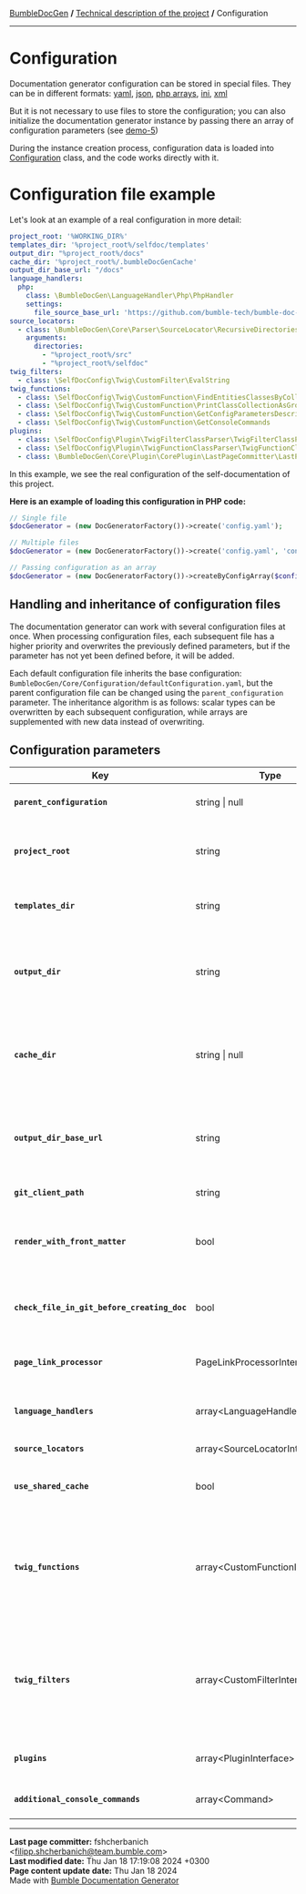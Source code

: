 [BumbleDocGen](/docs/README.md) **/**
[Technical description of the project](/docs/tech/readme.md) **/**
Configuration

---


# Configuration

Documentation generator configuration can be stored in special files.
They can be in different formats: <a href='https://yaml.org/'>yaml</a>, <a href='https://www.json.org/json-en.html'>json</a>, <a href='https://www.php.net/manual/en/language.types.array.php'>php arrays</a>, <a href='https://learn.microsoft.com/en-us/previous-versions/windows/desktop/ms717987(v=vs.85)'>ini</a>, <a href='https://www.w3.org/XML/'>xml</a>

But it is not necessary to use files to store the configuration; you can also initialize the documentation generator instance by passing there an array of configuration parameters (see <a href='https://github.com/bumble-tech/bumble-doc-gen/tree/master/demo'>demo-5</a>)

During the instance creation process, configuration data is loaded into [Configuration](/docs/tech/01_configuration.md) class, and the code works directly with it.

# Configuration file example

Let's look at an example of a real configuration in more detail:

```yaml
project_root: '%WORKING_DIR%'
templates_dir: '%project_root%/selfdoc/templates'
output_dir: "%project_root%/docs"
cache_dir: '%project_root%/.bumbleDocGenCache'
output_dir_base_url: "/docs"
language_handlers:
  php:
    class: \BumbleDocGen\LanguageHandler\Php\PhpHandler
    settings:
      file_source_base_url: 'https://github.com/bumble-tech/bumble-doc-gen/blob/master'
source_locators:
  - class: \BumbleDocGen\Core\Parser\SourceLocator\RecursiveDirectoriesSourceLocator
    arguments:
      directories:
        - "%project_root%/src"
        - "%project_root%/selfdoc"
twig_filters:
  - class: \SelfDocConfig\Twig\CustomFilter\EvalString
twig_functions:
  - class: \SelfDocConfig\Twig\CustomFunction\FindEntitiesClassesByCollectionClassName
  - class: \SelfDocConfig\Twig\CustomFunction\PrintClassCollectionAsGroupedTable
  - class: \SelfDocConfig\Twig\CustomFunction\GetConfigParametersDescription
  - class: \SelfDocConfig\Twig\CustomFunction\GetConsoleCommands
plugins:
  - class: \SelfDocConfig\Plugin\TwigFilterClassParser\TwigFilterClassParserPlugin
  - class: \SelfDocConfig\Plugin\TwigFunctionClassParser\TwigFunctionClassParserPlugin
  - class: \BumbleDocGen\Core\Plugin\CorePlugin\LastPageCommitter\LastPageCommitter

```

In this example, we see the real configuration of the self-documentation of this project.

**Here is an example of loading this configuration in PHP code:**

```php
// Single file
$docGenerator = (new DocGeneratorFactory())->create('config.yaml');

// Multiple files
$docGenerator = (new DocGeneratorFactory())->create('config.yaml', 'config2.yaml', 'config3.xml');

// Passing configuration as an array
$docGenerator = (new DocGeneratorFactory())->createByConfigArray($configArray);
```

## Handling and inheritance of configuration files

The documentation generator can work with several configuration files at once.
When processing configuration files, each subsequent file has a higher priority and overwrites the previously defined parameters, but if the parameter has not yet been defined before, it will be added.

Each default configuration file inherits the base configuration: `BumbleDocGen/Core/Configuration/defaultConfiguration.yaml`, but the parent configuration file can be changed using the `parent_configuration` parameter.
The inheritance algorithm is as follows: scalar types can be overwritten by each subsequent configuration, while arrays are supplemented with new data instead of overwriting.

## Configuration parameters

| Key | Type | Default value | Description |
|-|-|-|-|
| **`parent_configuration`** | string \| null | NULL | Path to parent configuration file |
| **`project_root`** | string | NULL | Path to the directory of the documented project (or part of the project) |
| **`templates_dir`** | string | NULL | Path to directory with documentation templates |
| **`output_dir`** | string | '%project_root%/docs' | Path to the directory where the finished documentation will be generated |
| **`cache_dir`** | string \| null | '%WORKING_DIR%/.bumbleDocGenCache' | Path to the directory where the documentation generator cache will be saved |
| **`output_dir_base_url`** | string | '/docs' | Basic part of url documentation. Used to form links in generated documents. |
| **`git_client_path`** | string | 'git' | Path to git client |
| **`render_with_front_matter`** | bool | false | Do not remove the front matter block from templates when creating documents |
| **`check_file_in_git_before_creating_doc`** | bool | true | Checking if a document exists in GIT before creating a document |
| **`page_link_processor`** | PageLinkProcessorInterface | [BasePageLinkProcessor](/docs/tech/classes/BasePageLinkProcessor.md) | Link handler class on documentation pages |
| **`language_handlers`** | array&lt;LanguageHandlerInterface&gt; | NULL | List of programming language handlers |
| **`source_locators`** | array&lt;SourceLocatorInterface&gt; | NULL | List of source locators |
| **`use_shared_cache`** | bool | true | Enable cache usage of generated documents |
| **`twig_functions`** | array&lt;CustomFunctionInterface&gt; | <ul><li>[DrawDocumentationMenu](/docs/tech/classes/DrawDocumentationMenu.md)</li><li>[DrawDocumentedEntityLink](/docs/tech/classes/DrawDocumentedEntityLink.md)</li><li>[GeneratePageBreadcrumbs](/docs/tech/classes/GeneratePageBreadcrumbs.md)</li><li>[GetDocumentedEntityUrl](/docs/tech/classes/GetDocumentedEntityUrl.md)</li><li>[LoadPluginsContent](/docs/tech/classes/LoadPluginsContent.md)</li><li>[PrintEntityCollectionAsList](/docs/tech/classes/PrintEntityCollectionAsList.md)</li><li>[GetDocumentationPageUrl](/docs/tech/classes/GetDocumentationPageUrl.md)</li><li>[FileGetContents](/docs/tech/classes/FileGetContents.md)</li></ul> | Functions that can be used in document templates |
| **`twig_filters`** | array&lt;CustomFilterInterface&gt; | <ul><li>[AddIndentFromLeft](/docs/tech/classes/AddIndentFromLeft.md)</li><li>[FixStrSize](/docs/tech/classes/FixStrSize.md)</li><li>[PrepareSourceLink](/docs/tech/classes/PrepareSourceLink.md)</li><li>[Quotemeta](/docs/tech/classes/Quotemeta.md)</li><li>[RemoveLineBrakes](/docs/tech/classes/RemoveLineBrakes.md)</li><li>[StrTypeToUrl](/docs/tech/classes/StrTypeToUrl.md)</li><li>[PregMatch](/docs/tech/classes/PregMatch.md)</li><li>[Implode](/docs/tech/classes/Implode.md)</li></ul> | Filters that can be used in document templates |
| **`plugins`** | array&lt;PluginInterface&gt; \| null | <ul><li>[PageHtmlLinkerPlugin](/docs/tech/classes/PageHtmlLinkerPlugin_2.md)</li><li>[PageLinkerPlugin](/docs/tech/classes/PageLinkerPlugin_2.md)</li></ul> | List of plugins |
| **`additional_console_commands`** | array&lt;Command&gt; | NULL | Additional console commands |



---

**Last page committer:** fshcherbanich &lt;filipp.shcherbanich@team.bumble.com&gt;<br>**Last modified date:**   Thu Jan 18 17:19:08 2024 +0300<br>**Page content update date:** Thu Jan 18 2024<br>Made with [Bumble Documentation Generator](https://github.com/bumble-tech/bumble-doc-gen/blob/master/docs/README.md)